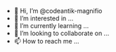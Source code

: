 - 👋 Hi, I’m @codeantik-magnifio
- 👀 I’m interested in ...
- 🌱 I’m currently learning ...
- 💞️ I’m looking to collaborate on ...
- 📫 How to reach me ...

<!---
codeantik-magnifio/codeantik-magnifio is a ✨ special ✨ repository because its `README.md` (this file) appears on your GitHub profile.
You can click the Preview link to take a look at your changes.
--->
